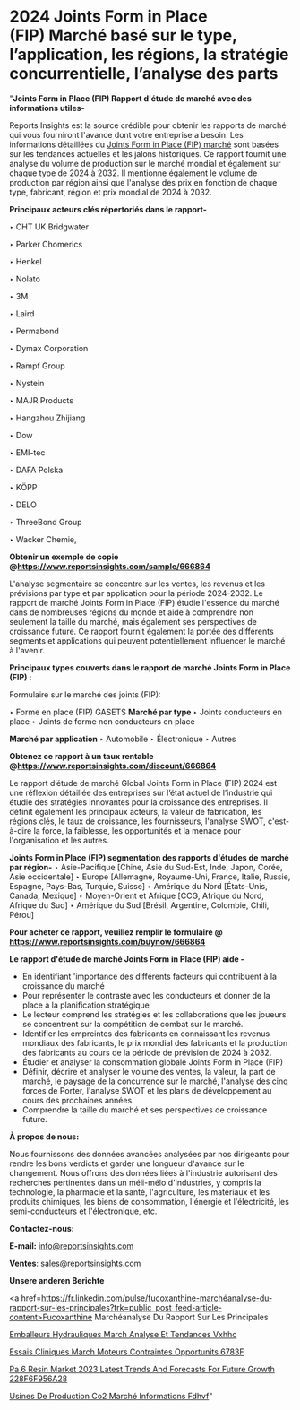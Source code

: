 # 2024 Joints Form in Place (FIP) Marché basé sur le type, l’application, les régions, la stratégie concurrentielle, l’analyse des parts

"<strong>Joints Form in Place (FIP) Rapport d'étude de marché avec des informations utiles-</strong>

Reports Insights est la source crédible pour obtenir les rapports de marché qui vous fourniront l'avance dont votre entreprise a besoin. Les informations détaillées du <a href=https://www.reportsinsights.com/sample/666864>Joints Form in Place (FIP) marché</a> sont basées sur les tendances actuelles et les jalons historiques. Ce rapport fournit une analyse du volume de production sur le marché mondial et également sur chaque type de 2024 à 2032. Il mentionne également le volume de production par région ainsi que l'analyse des prix en fonction de chaque type, fabricant, région et prix mondial de 2024 à 2032.

<b>Principaux acteurs clés répertoriés dans le rapport-</b>

‣ CHT UK Bridgwater

‣ Parker Chomerics

‣ Henkel

‣ Nolato

‣ 3M

‣ Laird

‣ Permabond

‣ Dymax Corporation

‣ Rampf Group

‣ Nystein

‣ MAJR Products

‣ Hangzhou Zhijiang

‣ Dow

‣ EMI-tec

‣ DAFA Polska

‣ KÖPP

‣ DELO

‣ ThreeBond Group

‣ Wacker Chemie,

<strong><b>Obtenir un exemple de copie @</b></strong><a href=https://www.reportsinsights.com/sample/666864><strong><b>https://www.reportsinsights.com/sample/666864</b></strong></a>

L'analyse segmentaire se concentre sur les ventes, les revenus et les prévisions par type et par application pour la période 2024-2032. Le rapport de marché Joints Form in Place (FIP) étudie l'essence du marché dans de nombreuses régions du monde et aide à comprendre non seulement la taille du marché, mais également ses perspectives de croissance future. Ce rapport fournit également la portée des différents segments et applications qui peuvent potentiellement influencer le marché à l'avenir.

<strong>Principaux types couverts dans le rapport de marché Joints Form in Place (FIP) :</strong>

Formulaire sur le marché des joints (FIP):

‣  Forme en place (FIP) GASETS <strong> Marché <strong> par type </strong> </strong>
‣ Joints conducteurs en place
‣ Joints de forme non conducteurs en place

<strong>Marché par application </strong>
‣ Automobile
‣ Électronique
‣ Autres

<strong><b>Obtenez ce rapport à un taux rentable @</b></strong><a href=https://www.reportsinsights.com/discount/666864><strong><b>https://www.reportsinsights.com/discount/666864</b></strong></a>

Le rapport d’étude de marché Global Joints Form in Place (FIP) 2024 est une réflexion détaillée des entreprises sur l’état actuel de l’industrie qui étudie des stratégies innovantes pour la croissance des entreprises. Il définit également les principaux acteurs, la valeur de fabrication, les régions clés, le taux de croissance, les fournisseurs, l'analyse SWOT, c'est-à-dire la force, la faiblesse, les opportunités et la menace pour l'organisation et les autres.

<strong>Joints Form in Place (FIP) segmentation des rapports d'études de marché par région-</strong>
‣ Asie-Pacifique [Chine, Asie du Sud-Est, Inde, Japon, Corée, Asie occidentale]
‣ Europe [Allemagne, Royaume-Uni, France, Italie, Russie, Espagne, Pays-Bas, Turquie, Suisse]
‣ Amérique du Nord [États-Unis, Canada, Mexique]
‣ Moyen-Orient et Afrique [CCG, Afrique du Nord, Afrique du Sud]
‣ Amérique du Sud [Brésil, Argentine, Colombie, Chili, Pérou]

<strong>Pour acheter ce rapport, veuillez remplir le formulaire @   <a href=https://www.reportsinsights.com/buynow/666864>https://www.reportsinsights.com/buynow/666864</a></strong>

<strong>Le rapport d'étude de marché Joints Form in Place (FIP) aide -</strong>
<ul>
  <li>En identifiant 'importance des différents facteurs qui contribuent à la croissance du marché</li>
  <li>Pour représenter le contraste avec les conducteurs et donner de la place à la planification stratégique</li>
  <li>Le lecteur comprend les stratégies et les collaborations que les joueurs se concentrent sur la compétition de combat sur le marché.</li>
  <li>Identifier les empreintes des fabricants en connaissant les revenus mondiaux des fabricants, le prix mondial des fabricants et la production des fabricants au cours de la période de prévision de 2024 à 2032.</li>
  <li>Étudier et analyser la consommation globale Joints Form in Place (FIP)</li>
  <li>Définir, décrire et analyser le volume des ventes, la valeur, la part de marché, le paysage de la concurrence sur le marché, l'analyse des cinq forces de Porter, l'analyse SWOT et les plans de développement au cours des prochaines années.</li>
  <li>Comprendre la taille du marché et ses perspectives de croissance future.</li>
</ul>
<strong>À propos de nous:</strong>

Nous fournissons des données avancées analysées par nos dirigeants pour rendre les bons verdicts et garder une longueur d'avance sur le changement. Nous offrons des données liées à l'industrie autorisant des recherches pertinentes dans un méli-mélo d'industries, y compris la technologie, la pharmacie et la santé, l'agriculture, les matériaux et les produits chimiques, les biens de consommation, l'énergie et l'électricité, les semi-conducteurs et l'électronique, etc.

<strong>Contactez-nous:</strong>

<strong>E-mail:</strong> <a href=mailto:info@reportsinsights.com>info@reportsinsights.com</a>

<strong>Ventes</strong>: <a href=mailto:sales@reportsinsights.com>sales@reportsinsights.com</a>

<strong>Unsere anderen Berichte</strong>

<a href=https://fr.linkedin.com/pulse/fucoxanthine-marchéanalyse-du-rapport-sur-les-principales?trk=public_post_feed-article-content>Fucoxanthine Marchéanalyse Du Rapport Sur Les Principales</a>

<a href=https://www.linkedin.com/pulse/emballeurs-hydrauliques-march%C3%A9-analyse-et-tendances-vxhhc/>Emballeurs Hydrauliques March Analyse Et Tendances Vxhhc</a>

<a href=https://www.linkedin.com/pulse/essais-cliniques-march%C3%A9-moteurs-contraintes-opportunit%C3%A9s-6783f/>Essais Cliniques March Moteurs Contraintes Opportunits 6783F</a>

<a href=https://medium.com/@swatiga40/pa-6-resin-market-2023-latest-trends-and-forecasts-for-future-growth-228f6f956a28>Pa 6 Resin Market 2023 Latest Trends And Forecasts For Future Growth 228F6F956A28</a>

<a href=https://fr.linkedin.com/pulse/usines-de-production-co2-marché-informations-fdhvf/>Usines De Production Co2 Marché Informations Fdhvf</a>"
